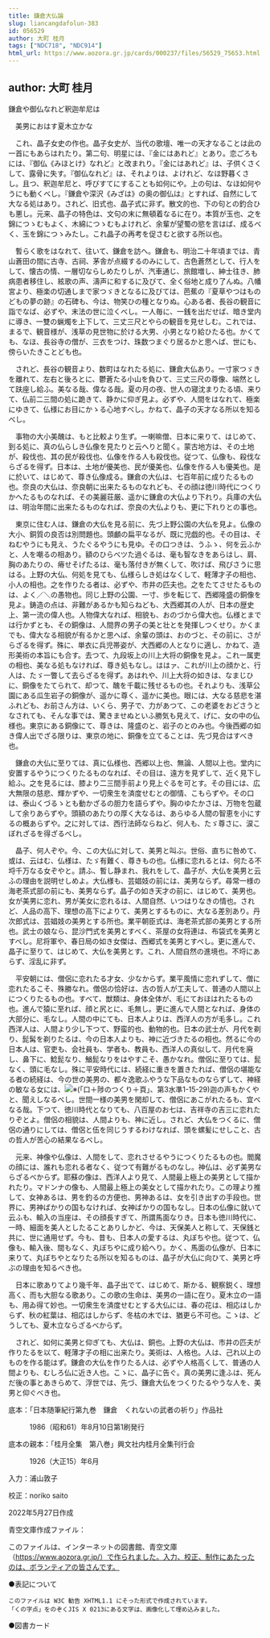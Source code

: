 ```yaml
---
title: 鎌倉大仏論
slug: liancangdafolun-383
id: 056529
author: 大町 桂月
tags: ["NDC718", "NDC914"]
html_url: https://www.aozora.gr.jp/cards/000237/files/56529_75653.html
---
```


## author: 大町 桂月

鎌倉や御仏なれど釈迦牟尼は

　美男におはす夏木立かな





　これ、晶子女史の作也。晶子女史が、当代の歌壇、唯一の天才なることは此の一首にもあらはれたり。第二句、明星には、『金にはあれど』とあり。恋ごろもには、『御仏《みほとけ》なれど』と改まれり。『金にはあれど』は、子供くさくして、露骨に失す。『御仏なれど』は、それよりは、よけれど、なほ野暮くさし。且つ、釈迦牟尼と、呼びすてにすることも如何にや。上の句は、なほ如何やうにも動くべし。『鎌倉や深沢《みざは》の奥の御仏は』とすれば、自然にして大なる処はあり。されど、旧式也、晶子式に非ず。散文的也、下の句との釣合ひも悪し。元来、晶子の特色は、文句の末に無頓着なるに在り。本質が玉也、之を錦につゝむもよく、木綿につゝむもよけれど、余輩が望蜀の慾を言はば、成るべく、玉を錦につゝみたし。これ晶子の再考を促さむと欲する所以也。

　暫らく歌をはなれて、往いて、鎌倉を訪へ。鎌倉も、明治二十年頃までは、青山蒼田の間に古寺、古祠、茅舎が点綴するのみにして、古色蒼然として、行人をして、懐古の情、一層切ならしめたりしが、汽車通じ、旅館増し、紳士往き、肺病患者移住し、絃歌の声、濤声に和するに及びて、全く俗地と成り了んぬ。八幡宮より、極楽の切通しまで家つゞきとなるに及びては、芭蕉の『夏草やつはものどもの夢の跡』の石碑も、今は、物笑ひの種となりぬ。心ある者、長谷の観音に詣でなば、必ずや、末法の世に泣くべし。一人毎に、一銭を出だせば、暗き堂内に導き、一雙の蝋燭を上下して、三丈三尺とやらの観音を見せしむ。これでは、まるで、観音様が、浅草の見世物に於ける大男、小男となり給ひたる也。かくても、なほ、長谷寺の僧が、三衣をつけ、珠数つまぐり居るかと思へば、世にも、傍らいたきことども也。

　されど、長谷の観音より、数町はなれたる処に、鎌倉大仏あり。一寸家つゞきを離れて、左右と後ろとに、鬱蒼たる小山を負ひて、三丈三尺の尊像、端然として趺座し給ふ。美なる哉、偉なる哉。夏の月の夜、世人の寝沈まりたる頃、来りて、仏前二三間の処に跪きて、静かに仰ぎ見よ。必ずや、人間をはなれて、極楽にゆきて、仏様にお目にかゝる心地すべし。かねて、晶子の天才なる所以を知るべし。

　事物の大小美醜は、もと比較より生ず。一喇嘛僧、日本に来りて、はじめて、到る処に、真の仏らしき仏像を見たりと云へりと聞く。蒙古地方は、その土地が、殺伐也、其の民が殺伐也、仏像を作る人も殺伐也。従つて、仏像も、殺伐ならざるを得ず。日本は、土地が優美也、民が優美也、仏像を作る人も優美也。是に於いて、はじめて、尊き仏像成る。鎌倉の大仏は、七百年前に成りたるもの也。奈良の大仏は、奈良朝に出来たるものなれども、その顔は徳川時代につくりかへたるものなれば、その美麗荘厳、遥かに鎌倉の大仏より下れり。兵庫の大仏は、明治年間に出来たるものなれば、奈良の大仏よりも、更に下れりとの事也。

　東京に住む人は、鎌倉の大仏を見る前に、先づ上野公園の大仏を見よ。仏像の大小、銅質の良否は別問題也。頭顱の扁平なるが、既に児戯的也。その目は、そねむやうにも見え、うたぐるやうにも見ゆ。その口つきは、うふゝ、何を云ふかと、人を嘲るの相あり。額のひらべツた過ぐるは、毫も智なきをあらはし、肩、胸のあたりの、瘠せそげたるは、毫も落付きが無くして、吹けば、飛びさうに思はる。上野の大仏、何処を見ても、仏様らしき処はなくして、軽薄才子の相也、小人の相也。之を作りたる者は、必ずや、市井の匹夫也。之をたてさせたるものは、よく／＼の愚物也。同じ上野の公園、一寸、歩を転じて、西郷隆盛の銅像を見よ。鋳造の点は、非難があるかも知らねども、大西郷其の人が、日本の歴史上、第一流の偉人也。人物偉大なれば、相貌も、おのづから偉大也。仏様とまでは行かずとも、その銅像は、人間界の男子の美と壮とを発揮しつくせり。かくまでも、偉大なる相貌が有るかと思へば、余輩の頭は、おのづと、その前に、さがらざるを得ず。殊に、単衣に兵児帯姿が、大西郷の人となりに適し、かねて、造形美術の本旨にも合す。去つて、九段坂上の川上大将の銅像を見よ。これ一属吏の相也、美なる処もなければ、尊き処もなし。ははァ、これが川上の顔かと、行人は、たゞ一瞥して去らざるを得ず。あはれや、川上大将の如きは、なまじひに、銅像をたてられて、却つて、醜を千載に残せるもの也。それよりも、浅草公園にある瓜生岩子の銅像が、遥かに尊く、遥かに美也。眼には、大なる慈悲を湛ふれども、お前さん方は、いくら、男子で、力があつて、この老婆をおどさうとなされても、そんな事では、驚きませぬといふ勝気も見えて、げに、女の中の仏様也。東京にある銅像にて、尊きは、隆盛のと、岩子のとのみ也。今後西郷の如き偉人出でざる限りは、東京の地に、銅像を立てることは、先づ見合はすべき也。

　鎌倉の大仏に至りては、真に仏様也、西郷以上也、無論、人間以上也。堂内に安置するやうにつくりたるものなれば、その目は、遠方を見ずして、近く見下し給ふ。之を見るには、膝より二三間手前より見上ぐるを可とす。その目には、広大無限の慈悲、輝かずや、一切衆生を済度せむとの御情、こもらずや。その口は、泰山くづるゝとも動かざるの胆力を語らずや。胸のゆたかさは、万物を包蔵して余りあらずや。頭額のあたりの厚く大なるは、あらゆる人間の智恵を小にするの概あらずや。之に対しては、西行法師ならねど、何人も、たゞ尊さに、涙こぼれざるを得ざるべし。

　晶子、何人ぞや。今、この大仏に対して、美男と叫ぶ。世俗、直ちに咎めて、或は、云はむ、仏様は、たゞ有難く、尊きもの也。仏様に恋れるとは、何たる不埒千万なる女ぞやと。請ふ、暫し静まれ、我れをして、晶子が、大仏を美男と云ふの理由を説明せしめよ。大仏様も、芸娼妓の前には、美男ならず。尋常一様の海老茶式部の前にも、美男ならず。晶子の如き天才の前に、はじめて、美男也。女が美男に恋れ、男が美女に恋れるは、人間自然、いつはりなきの情也。されど、人品の高下、理想の高下によりて、美男とするものに、大なる差別あり。丹次郎式は、芸娼妓の美男とする所也。業平朝臣式は、海老茶式部の美男とする所也。武士の娘なら、昆沙門式を美男とすべく、茶屋の女将連は、布袋式を美男とすべし。尼将軍や、春日局の如き女傑は、西郷式を美男とすべし。更に進んで、晶子に至りて、はじめて、大仏を美男とす。これ、人間自然の進境也。不埒にあらず、淫乱に非ず。

　平安朝には、僧侶に恋れたる才女、少なからず。業平風情に恋れずして、僧に恋れたるこそ、殊勝なれ。僧侶の恰好は、古の哲人が工夫して、普通の人間以上につくりたるもの也。すべて、獣類は、身体全体が、毛にておほはれたるもの也。進んで猿に至れば、顔と尻とに、毛無し。更に進んで人間となれば、身体の大部分に、毛なし。人間の中にても、日本人よりは、西洋人の方が毛多し。これ西洋人は、人間より少し下つて、野蛮的也、動物的也。日本の武士が、月代を剃り、髭髯を剃りたるは、今の日本人よりも、神に近づきたるの相也。然るに今の日本人は、官吏も、会社員も、学者も、教員も、西洋人の真似して、月代を廃し、鼻下に、鯰髭なり、鰌髭なりをはやすこそ、愚かなれ。僧侶に至りては、髭なく、頭に毛なし。殊に平安時代には、続経に重きを置きたれば、僧侶の堪能なる者の続経は、今の世の美男の、都々逸歌ふやうな下品なものならずして、神経の敏なる女には、![※(「口＋陟のつくり＋頁」、第3水準1-15-29)](https://www.aozora.gr.jp/cards/000237/files/../../../gaiji/1-15/1-15-29.png)迦の声もかくやと、聞えしなるべし。世間一様の美男を閑却して、僧侶にあこがれたるも、宜べなる哉。下つて、徳川時代となりても、八百屋のお七は、吉祥寺の吉三に恋れたりぞとよ。僧侶の相貌は、人間よりも、神に近し。されど、大仏をつくるに、僧侶の通りにしては、僧侶と伍を同じうするわけなれば、頭を螺髪にせしこと、古の哲人が苦心の結果なるべし。

　元来、神像や仏像は、人間をして、恋れさせるやうにつくりたるもの也。閻魔の顔には、誰れも恋れる者なく、従つて有難がるものなし。神仏は、必ず美男ならざるべからず。耶蘇の像は、西洋人より見て、人間最上極上の美男として描かれたり。マドンナの像も、人間最上極上の美女として描かれたり。この理より推して、女神あるは、男を釣るの方便也、男神あるは、女を引き出すの手段也。世界に、男神ばかりの国もなければ、女神ばかりの国もなし。日本の仏像に就いて云ふも、輸入の当座は、その顔長すぎて、所謂馬面なりき。日本も徳川時代に、一時、細面を美人としたることありしかど、今は、天保美人と称して、天保銭と共に、世に通用せず。今も、昔も、日本人の愛するは、丸ぼちや也。従つて、仏像も、輸入後、間もなく、丸ぼちやに成り給へり。かく、馬面の仏像が、日本に来りて、丸ぼちやとなりたる所以を知るものは、晶子が大仏に向ひて、美男と呼ぶの理由を知るべき也。

　日本に歌ありてより幾千年、晶子出でて、はじめて、斯かる、観察鋭く、理想高く、而も大胆なる歌あり。この歌の生命は、美男の一語に在り。夏木立の一語も、用ゐ得て妙也。一切衆生を済度せむとする大仏には、春の花は、相応はしからず、秋の紅葉は、相応はしからず、冬枯の木では、猶更ら不可也。こゝは、どうしても、夏木立ならざるべからず。

　されど、如何に美男と仰ぎても、大仏は、銅也。上野の大仏は、市井の匹夫が作りたるを以て、軽薄才子の相に出来たり。美術は、人格也。人は、己れ以上のものを作る能はず。鎌倉の大仏を作りたる人は、必ずや人格高くして、普通の人間よりも、むしろ仏に近き人也。こゝに、晶子に告ぐ。真の美男に逢ふは、死んだ後の事とあきらめて、浮世では、先づ、鎌倉大仏をつくりたるやうな人を、美男と仰ぐべき也。













底本：「日本随筆紀行第九巻　鎌倉　くれないの武者の祈り」作品社

　　　1986（昭和61）年8月10日第1刷発行

底本の親本：「桂月全集　第八巻」興文社内桂月全集刊行会

　　　1926（大正15）年6月

入力：浦山敦子

校正：noriko saito

2022年5月27日作成

青空文庫作成ファイル：

このファイルは、インターネットの図書館、青空文庫（https://www.aozora.gr.jp/）で作られました。入力、校正、制作にあたったのは、ボランティアの皆さんです。











●表記について


	このファイルは W3C 勧告 XHTML1.1 にそった形式で作成されています。
	「くの字点」をのぞくJIS X 0213にある文字は、画像化して埋め込みました。







●図書カード